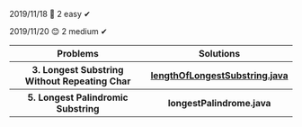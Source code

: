2019/11/18 🎉
2 easy ✔

2019/11/20 😊
2 medium ✔

<table>
  <tr>
    <th>Problems</th>
    <th>Solutions</th>
  </tr>
  <tr>
    <th>3. Longest Substring Without Repeating Char</th>
    <th><a href = "https://github.com/PepperHxH/LeetCode/blob/master/Algorithms/lengthOfLongestSubstring.java">lengthOfLongestSubstring.java</a></th>
  </tr>
  <tr>
    <th>5. Longest Palindromic Substring</th>
    <th>longestPalindrome.java</th>
  </tr>
</table>
